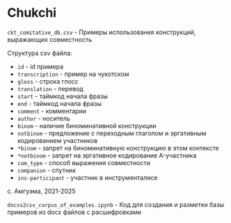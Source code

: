 # Сhukchi

`ckt_comitative_db.csv` - Примеры использования конструкций, выражающих совместность

Структура csv файла:
- `id` - id примера
- `transcription` - пример на чукотском
- `gloss` - строка глосс
- `translation` - перевод
- `start` - таймкод начала фразы
- `end` - таймкод начала фразы
- `comment` - комментарии
- `author` - носитель
- `binom` - наличие биноминативной конструкции
- `notbinom` - предложение с переходным глаголом и эргативным кодированием участников
- `*binom` - запрет на биноминативную конструкцию в этом контексте
- `*notbinom` - запрет на эргативное кодирование A-участника
- `com_type` - способ выражения совместности
- `companion` - спутник
- `ins-participant` - участник в инструменталисе

с. Амгуэма, 2021-2025

`docxs2csv_corpus_of_examples.ipynb` - Код для создания и разметки базы примеров из docx файлов с расшифровками
